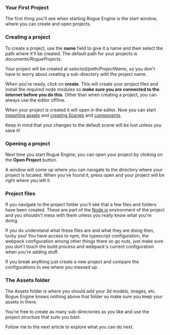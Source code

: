 ### Your First Project

The first thing you'll see when starting Rogue Engine is the start window, where you can create and open projects.

### Creating a project

To create a project, use the **name** field to give it a name and then select the path where it'll be created. The default path for your projects is *documents/RogueProjects*.

Your project will be created at *selected/path/ProjectName*, so you don't have to worry about creating a sub-directory with the project name.

When you're ready, click on **create**. This will create your project files and install the required node modules so **make sure you are connected to the internet before you do this**. Other than when creating a project, you can always use the editor offline.

When your project is created it will open in the editor. Now you can start [importing assets](/workflow/importingassets) and [creating Scenes](/Assets/scenes) and [components](/Assets/components).

Keep in mind that your changes to the default scene will be lost unless you save it!

### Opening a project

Next time you start Rogue Engine, you can open your project by clicking on the **Open Project** button.

A window will come up where you can navigate to the directory where your project is located. When you've found it, press open and your project will be right where you left it.

### Project files

If you navigate to the project folder you'll see that a few files and folders have been created. These are part of the [Node.js](https://nodejs.org/) environment of the project and you shouldn't mess with them unless you really know what you're doing.

If you do understand what these files are and what they are doing then, lucky you! You have access to npm, the typescript configuration, the webpack configuration among other things there so go nuts, just make sure you don't touch the build process and webpack's current configuration when you're adding stuff.

If you break anything just create a new project and compare the configurations to see where you messed up.

### The Assets folder

The Assets folder is where you should add your 3d models, images, etc. Rogue Engine knows nothing above that folder so make sure you keep your assets in there.

You're free to create as many sub-directories as you like and use the project structure that suits you best.

Follow me to the next article to explore what you can do next.